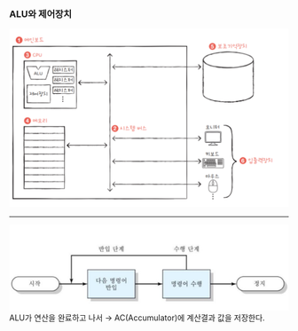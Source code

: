 ### ALU와 제어장치

![ALU와 제어장치 이미지1](../images/image1.png)

---

![ALU와 제어장치 이미지2](../images/image2.png)
ALU가 연산을 완료하고 나서 → AC(Accumulator)에 계산결과 값을 저장한다.
